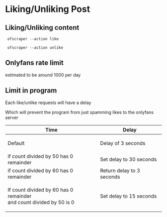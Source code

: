 # Liking/Unliking Post

## Liking/Unliking content

```
 ofscraper --action like
```

```
 ofscraper --action unlike
```

## Onlyfans rate limit

estimated to be around 1000 per day

## Limit in program

Each like/unlike requests will have a delay&#x20;

Which will prevent the program from just spamming likes to the onlyfans server

| Time                                                                          | Delay                     |
| ----------------------------------------------------------------------------- | ------------------------- |
| <p>Default <br></p>                                                           | Delay of 3 seconds        |
| if count divided by 50 has 0 remainder                                        | Set delay to 30 seconds   |
| if count divided by 60 has 0 remainder                                        | Return delay to 3 seconds |
| <p>If count divided by 60 has 0 remainder<br>and count divided by 50 is 0</p> | Set delay to 15 seconds   |



